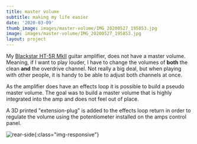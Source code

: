 ```yaml
---
title: master volume
subtitle: making my life easier
date: '2020-03-09'
thumb_image: images/master-volume/IMG_20200527_195853.jpg
image: images/master-volume/IMG_20200527_195853.jpg
layout: project
---
```


My [Blackstar HT-5R MkII](https://www.blackstaramps.com/uk/ranges/ht-5r-mkii) guitar amplifier, does not have a master volume. Meaning, if I want to play louder, I have to change the volumes of **both** the clean **and** the overdrive channel. Not really a big deal, but when playing with other people, it is handy to be able to adjust both channels at once.

As the amplifier does have an effects loop it is possible to build a pseudo master volume. The goal was to build a master volume that is highly integrated into the amp and does not feel out of place.

A 3D printed "extension-plug" is added to the effects loop return in order to regulate the volume using the potentiometer installed on the amps control panel.

![rear-side](https://miromakes.com/images/master-volume/IMG_20200527_195905.jpg){:class="img-responsive"}

